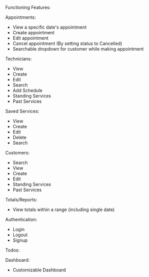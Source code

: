 Functioning Features:

Appointments:
+ View a specific date's appointment
+ Create appointment
+ Edit appointment
+ Cancel appointment (By setting status to Cancelled)
+ Searchable dropdown for customer while making appointment

Technicians:
+ View 
+ Create
+ Edit
+ Search
+ Add Schedule 
+ Standing Services
+ Past Services

Saved Services:
+ View
+ Create
+ Edit
+ Delete
+ Search

Customers:
+ Search
+ View
+ Create
+ Edit 
+ Standing Services
+ Past Services

Totals/Reports:
+ View totals within a range (including single date)

Authentication:
+ Login
+ Logout
+ Signup

Todos:


Dashboard:
+ Customizable Dashboard


